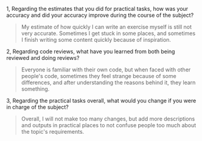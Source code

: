 1, Regarding the estimates that you did for practical tasks,
how was your accuracy and did your accuracy improve during the course of the subject?
>My estimate of how quickly I can write an exercise myself is still not very accurate. Sometimes I get stuck in some 
> places, and sometimes I finish writing some content quickly because of inspiration.

2, Regarding code reviews, what have you learned from both being reviewed and doing reviews?
>Everyone is familiar with their own code, but when faced with other people's code, sometimes they feel strange because 
> of some differences, and after understanding the reasons behind it, they learn something.

3, Regarding the practical tasks overall, what would you change if you were in charge of the subject?
>Overall, I will not make too many changes, but add more descriptions and outputs in practical places to not 
> confuse people too much about the topic's requirements.